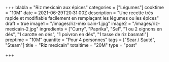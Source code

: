 +++
blabla = "Riz mexicain aux épices"
categories = ["Légumes"]
cooktime = "10M"
date = 2021-06-29T20:31:00Z
description = "Une recette très rapide et modifiable facilement en remplaçant les légumes ou les épices"
draft = true
image1 = "/images/riz-mexicain-1.jpg"
image2 = "/images/riz-mexicain-2.jpg"
ingredients = ["Curry", "Paprika", "Sel", "1 ou 2 oignons en dés", "1 carotte en dés", "1 poivron en dés", "1 tasse de riz basmati"]
preptime = "10M"
quantite = "Pour 4 personnes"
tags = ["Sear / Sauté", "Steam"]
title = "Riz mexicain"
totaltime = "20M"
type = "post"

+++
